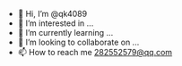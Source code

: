 - 👋 Hi, I’m @qk4089
- 👀 I’m interested in ...
- 🌱 I’m currently learning ...
- 💞️ I’m looking to collaborate on ...
- 📫 How to reach me 282552579@qq.com

<!---
qk4089/qk4089 is a ✨ special ✨ repository because its `README.md` (this file) appears on your GitHub profile.
You can click the Preview link to take a look at your changes.
--->
